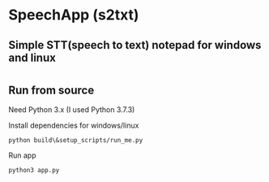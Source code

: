 # SpeechApp (s2txt)
## Simple STT(speech to text) notepad for windows and linux
#
## Run from source
Need Python 3.x (I used Python 3.7.3)

Install dependencies for windows/linux
```
python build\&setup_scripts/run_me.py
```
Run app
```
python3 app.py
```

